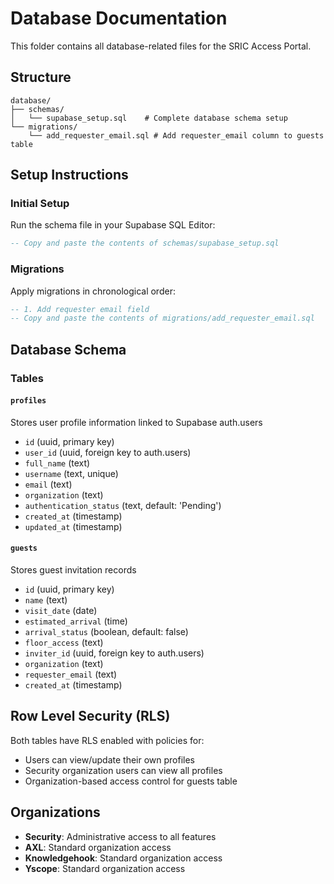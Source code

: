 # Database Documentation

This folder contains all database-related files for the SRIC Access Portal.

## Structure

```
database/
├── schemas/
│   └── supabase_setup.sql    # Complete database schema setup
└── migrations/
    └── add_requester_email.sql # Add requester_email column to guests table
```

## Setup Instructions

### Initial Setup
Run the schema file in your Supabase SQL Editor:
```sql
-- Copy and paste the contents of schemas/supabase_setup.sql
```

### Migrations
Apply migrations in chronological order:
```sql
-- 1. Add requester email field
-- Copy and paste the contents of migrations/add_requester_email.sql
```

## Database Schema

### Tables

#### `profiles`
Stores user profile information linked to Supabase auth.users
- `id` (uuid, primary key)
- `user_id` (uuid, foreign key to auth.users)
- `full_name` (text)
- `username` (text, unique)
- `email` (text)
- `organization` (text)
- `authentication_status` (text, default: 'Pending')
- `created_at` (timestamp)
- `updated_at` (timestamp)

#### `guests`
Stores guest invitation records
- `id` (uuid, primary key)
- `name` (text)
- `visit_date` (date)
- `estimated_arrival` (time)
- `arrival_status` (boolean, default: false)
- `floor_access` (text)
- `inviter_id` (uuid, foreign key to auth.users)
- `organization` (text)
- `requester_email` (text)
- `created_at` (timestamp)

## Row Level Security (RLS)

Both tables have RLS enabled with policies for:
- Users can view/update their own profiles
- Security organization users can view all profiles
- Organization-based access control for guests table

## Organizations

- **Security**: Administrative access to all features
- **AXL**: Standard organization access
- **Knowledgehook**: Standard organization access  
- **Yscope**: Standard organization access 